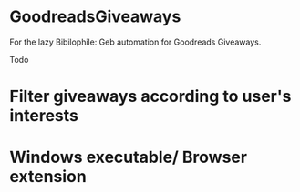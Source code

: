 # GoodreadsGiveaways
For the lazy Bibilophile: Geb automation for Goodreads Giveaways.  

Todo
# Filter giveaways according to user's interests
# Windows executable/ Browser extension
